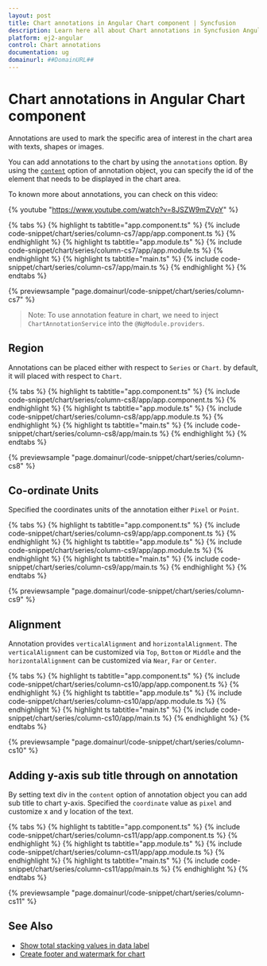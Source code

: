```yaml
---
layout: post
title: Chart annotations in Angular Chart component | Syncfusion
description: Learn here all about Chart annotations in Syncfusion Angular Chart component of Syncfusion Essential JS 2 and more.
platform: ej2-angular
control: Chart annotations 
documentation: ug
domainurl: ##DomainURL##
---
```


# Chart annotations in Angular Chart component

Annotations are used to mark the specific area of interest in the chart area with texts, shapes or images.

<!-- markdownlint-disable MD033 -->

You can add annotations to the chart by using the <code>annotations</code> option. By using the
[`content`](https://ej2.syncfusion.com/angular/documentation/api/chart/annotationDirective/#content) option of annotation object, you can specify
the id of the element that needs to be displayed in the chart area.

To known more about annotations, you can check on this video:

{% youtube "https://www.youtube.com/watch?v=8JSZW9mZVpY" %}

{% tabs %}
{% highlight ts tabtitle="app.component.ts" %}
{% include code-snippet/chart/series/column-cs7/app/app.component.ts %}
{% endhighlight %}
{% highlight ts tabtitle="app.module.ts" %}
{% include code-snippet/chart/series/column-cs7/app/app.module.ts %}
{% endhighlight %}
{% highlight ts tabtitle="main.ts" %}
{% include code-snippet/chart/series/column-cs7/app/main.ts %}
{% endhighlight %}
{% endtabs %}
  
{% previewsample "page.domainurl/code-snippet/chart/series/column-cs7" %}

>Note: To use annotation feature in chart, we need to inject `ChartAnnotationService` into the `@NgModule.providers`.

## Region

Annotations can be placed either with respect to `Series` or `Chart`. by default, it will placed with respect to `Chart`.

{% tabs %}
{% highlight ts tabtitle="app.component.ts" %}
{% include code-snippet/chart/series/column-cs8/app/app.component.ts %}
{% endhighlight %}
{% highlight ts tabtitle="app.module.ts" %}
{% include code-snippet/chart/series/column-cs8/app/app.module.ts %}
{% endhighlight %}
{% highlight ts tabtitle="main.ts" %}
{% include code-snippet/chart/series/column-cs8/app/main.ts %}
{% endhighlight %}
{% endtabs %}
  
{% previewsample "page.domainurl/code-snippet/chart/series/column-cs8" %}

## Co-ordinate Units

Specified the coordinates units of the annotation either `Pixel` or `Point`.

{% tabs %}
{% highlight ts tabtitle="app.component.ts" %}
{% include code-snippet/chart/series/column-cs9/app/app.component.ts %}
{% endhighlight %}
{% highlight ts tabtitle="app.module.ts" %}
{% include code-snippet/chart/series/column-cs9/app/app.module.ts %}
{% endhighlight %}
{% highlight ts tabtitle="main.ts" %}
{% include code-snippet/chart/series/column-cs9/app/main.ts %}
{% endhighlight %}
{% endtabs %}
  
{% previewsample "page.domainurl/code-snippet/chart/series/column-cs9" %}

## Alignment

Annotation provides `verticalAlignment` and `horizontalAlignment`. The `verticalAlignment` can be customized via `Top`, `Bottom` or `Middle` and the `horizontalAlignment` can be customized via `Near`, `Far` or `Center`.

{% tabs %}
{% highlight ts tabtitle="app.component.ts" %}
{% include code-snippet/chart/series/column-cs10/app/app.component.ts %}
{% endhighlight %}
{% highlight ts tabtitle="app.module.ts" %}
{% include code-snippet/chart/series/column-cs10/app/app.module.ts %}
{% endhighlight %}
{% highlight ts tabtitle="main.ts" %}
{% include code-snippet/chart/series/column-cs10/app/main.ts %}
{% endhighlight %}
{% endtabs %}
  
{% previewsample "page.domainurl/code-snippet/chart/series/column-cs10" %}

## Adding y-axis sub title through on annotation

By setting text div in the `content` option of annotation object you can add sub title to chart y-axis. Specified the `coordinate` value as `pixel` and customize x and y location of the text.

{% tabs %}
{% highlight ts tabtitle="app.component.ts" %}
{% include code-snippet/chart/series/column-cs11/app/app.component.ts %}
{% endhighlight %}
{% highlight ts tabtitle="app.module.ts" %}
{% include code-snippet/chart/series/column-cs11/app/app.module.ts %}
{% endhighlight %}
{% highlight ts tabtitle="main.ts" %}
{% include code-snippet/chart/series/column-cs11/app/main.ts %}
{% endhighlight %}
{% endtabs %}
  
{% previewsample "page.domainurl/code-snippet/chart/series/column-cs11" %}

## See Also

* [Show total stacking values in data label](./how-to/stacking-total/#show-the-total-value-for-stacking-series-in-data-label)
* [Create footer and watermark for chart](./how-to/footer/#create-footer-and-watermark-for-chart)